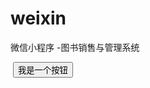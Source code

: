 # weixin
 微信小程序 -图书销售与管理系统
<p>
<img alt src="https://img01.sogoucdn.com/app/a/100520146/dcc8bdded0dfb436c577d20f74402c1a" />
<input type="button" value="我是一个按钮" onclick="javascrtpt:window.location.href='http://blog.sina.com.cn/mleavs'">
</p>
